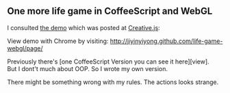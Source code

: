 
## One more life game in CoffeeScript and WebGL

I consulted [the demo][demo] which was posted at [Creative.js][article]:

[article]: http://creativejs.com/tutorials/three-js-part-1-make-a-star-field/
[demo]: http://creativejs.com/uploads/tutorials/three/Part1_particles/ThreeParticles.html

View demo with Chrome by visiting: http://jiyinyiyong.github.com/life-game-webgl/page/

Previously there's [one CoffeeScript Version you can see it here][view].  
But I dont't much about OOP. So I wrote my own version.  

[prev]: http://willbailey.name/conway/docs/conway.html

There might be something wrong with my rules. The actions looks strange.